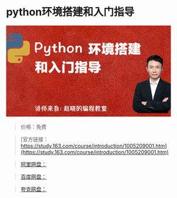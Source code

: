 # python环境搭建和入门指导

![img](../../../assets/study163/free/c4aee179-1f72-43b5-9e40-cabb9985ff81.png)

> 价格：免费

> [官方链接：https://study.163.com/course/introduction/1005209001.htm](https://study.163.com/course/introduction/1005209001.htm)

> [阿里网盘：]()

> [百度网盘：]()

> [夸克网盘：]()
